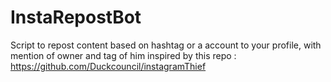 # InstaRepostBot
Script to repost content based on hashtag or a account to your profile, with mention of owner and tag of him
inspired by this repo : https://github.com/Duckcouncil/instagramThief
